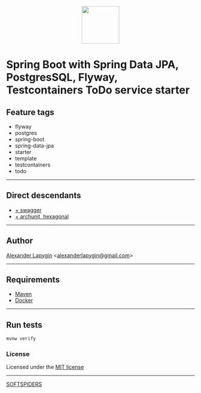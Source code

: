 <div align="center">
    <a href="https://github.com/softspiders/softspiders">
      <img src="https://avatars.githubusercontent.com/u/47006425?v=4"width="100" height="100"/>
    </a>
</div> 

# Spring Boot with Spring Data JPA, PostgresSQL, Flyway, Testcontainers ToDo service starter


## Feature tags

- flyway
- postgres
- spring-boot
- spring-data-jpa
- starter
- template
- testcontainers
- todo

---

## Direct descendants

- [+ swagger](https://github.com/softspiders/spring-boot-postgres-testcontainers-archunit-restful-swagger-restassured-selenium-hexagonal-todo/tree/spring-boot-psql-testcontainers-swagger-todo#readme)
- [+ archunit, hexagonal](https://github.com/softspiders/springboot-postgres-testcontainers-restassured-selenium-restful-todo-app-starter/tree/springboot-psql-testcontainers-archunit-hexagonal-todo#readme)

---

## Author

[Alexander Lapygin](https://github.com/AlexanderLapygin) <<alexanderlapygin@gmail.com>>

---

## Requirements

- [Maven](https://maven.apache.org/)
- [Docker](https://docs.docker.com/get-docker/)

---

## Run tests

```sh
mvnw verify
```

### License

Licensed under the [MIT license](./LICENSE)

---

[SOFTSPIDERS](https://github.com/softspiders/softspiders)
